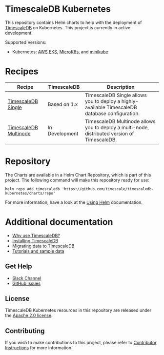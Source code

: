 # TimescaleDB Kubernetes

This repository contains Helm charts to help with the deployment of
[TimescaleDB](https://github.com/timescale/timescaledb/) on Kubernetes. This
project is currently in active development.

Supported Versions:
- Kubernetes: [AWS EKS](https://aws.amazon.com/eks/), [MicroK8s](https://microk8s.io/), and [minikube](https://github.com/kubernetes/minikube/releases)

# Recipes

| Recipe| TimescaleDB | Description |
|---|---|---|
| [TimescaleDB Single](charts/timescaledb-single) | Based on 1.x | TimescaleDB Single allows you to deploy a highly-available TimescaleDB database configuration. |
| [TimescaleDB Multinode](charts/timescaledb-multinode) | In Development | TimescaleDB Multinode allows you to deploy a multi-node, distributed version of TimescaleDB. |

# Repository

The Charts are available in a Helm Chart Repository, which is part of this project.
The following command will make this repository ready for use:
```
helm repo add timescaledb 'https://github.com/timescale/timescaledb-kubernetes/charts/repo'
```
For more information, have a look at the [Using Helm](https://helm.sh/docs/intro/using_helm/#helm-repo-working-with-repositories) documentation.

# Additional documentation

- [Why use TimescaleDB?](https://docs.timescale.com/introduction)
- [Installing TimescaleDB](https://docs.timescale.com/getting-started/installation)
- [Migrating data to TimescaleDB](https://docs.timescale.com/getting-started/migrating-data)
- [Tutorials and sample data](https://docs.timescale.com/tutorials)

## Get Help
- [Slack Channel](https://slack.timescale.com/)
- [GitHub Issues](https://github.com/timescale/timescaledb-kubernetes/issues)

## License

TimescaleDB Kubernetes resources in this repository are released under the [Apache 2.0 license](LICENSE).

## Contributing

If you wish to make contributions to this project, please refer to [Contributor Instructions](CONTRIBUTING.md) for more information.
